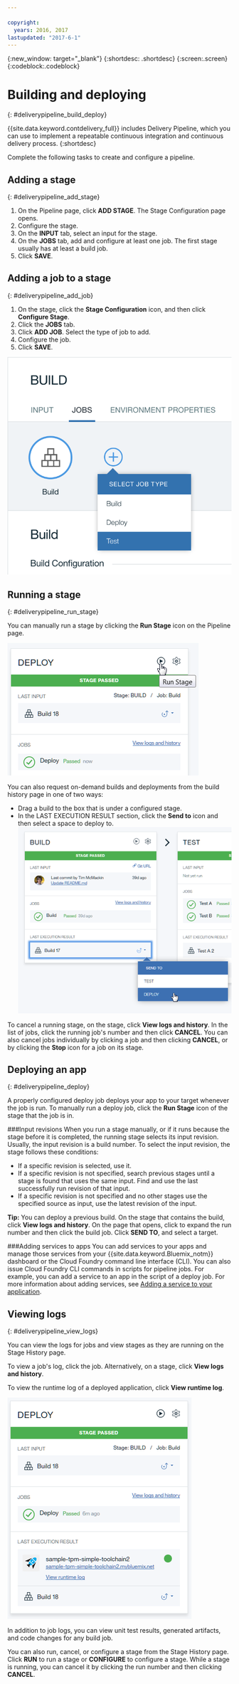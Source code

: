 ```yaml
---

copyright:
  years: 2016, 2017
lastupdated: "2017-6-1"
---
```

<!-- Copyright info at top of file: REQUIRED
    The copyright info is YAML content that must occur at the top of the MD file, before attributes are listed.
    It must be surrounded by 3 dashes.
    The value "years" can contain just one year or a two years separated by a comma. (years: 2014, 2016)
    Indentation as per the previous template must be preserved.
-->

{:new_window: target="_blank"}
{:shortdesc: .shortdesc}
{:screen:.screen}
{:codeblock:.codeblock}

# Building and deploying
{: #deliverypipeline_build_deploy}

{{site.data.keyword.contdelivery_full}} includes Delivery Pipeline, which you can use to implement a repeatable continuous integration and continuous delivery process.
{:shortdesc}

Complete the following tasks to create and configure a pipeline.

## Adding a stage
{: #deliverypipeline_add_stage}

1. On the Pipeline page, click **ADD STAGE**. The Stage Configuration page opens.
2. Configure the stage.
  1. On the **INPUT** tab, select an input for the stage.
  2. On the **JOBS** tab, add and configure at least one job. The first stage usually has at least a build job.
3. Click **SAVE**.

## Adding a job to a stage
{: #deliverypipeline_add_job}

1. On the stage, click the **Stage Configuration** icon, and then click **Configure Stage**.
2. Click the **JOBS** tab.
3. Click **ADD JOB**. Select the type of job to add.
4. Configure the job.
5. Click **SAVE**.

![Adding a job to a stage](images/AddJob2.png)

## Running a stage
{: #deliverypipeline_run_stage}

You can manually run a stage by clicking the **Run Stage** icon on the Pipeline page.

![Clicking the Run Stage icon on a stage](images/RunStage.png)

You can also request on-demand builds and deployments from the build history page in one of two ways:
* Drag a build to the box that is under a configured stage.
* In the LAST EXECUTION RESULT section, click the **Send to** icon and then select a space to deploy to.
  ![The Execute stage with this build icon](images/deploy_to.png)

To cancel a running stage, on the stage, click **View logs and history**. In the list of jobs, click the running job's number and then click **CANCEL**. You can also cancel jobs individually by clicking a job and then clicking **CANCEL**, or by clicking the **Stop** icon for a job on its stage.

## Deploying an app
{: #deliverypipeline_deploy}

A properly configured deploy job deploys your app to your target whenever the job is run. To manually run a deploy job, click the **Run Stage** icon of the stage that the job is in.

###Input revisions
When you run a stage manually, or if it runs because the stage before it is completed, the running stage selects its input revision. Usually, the input revision is a build number. To select the input revision, the stage follows these conditions:

* If a specific revision is selected, use it.
* If a specific revision is not specified, search previous stages until a stage is found that uses the same input. Find and use the last successfully run revision of that input.
* If a specific revision is not specified and no other stages use the specified source as input, use the latest revision of the input.

**Tip:** You can deploy a previous build. On the stage that contains the build, click **View logs and history**. On the page that opens, click to expand the run number and then click the build job. Click **SEND TO**, and select a target.

###Adding services to apps
You can add services to your apps and manage those services from your {{site.data.keyword.Bluemix_notm}} dashboard or the Cloud Foundry command line interface (CLI). You can also issue Cloud Foundry CLI commands in scripts for pipeline jobs. For example, you can add a service to an app in the script of a deploy job. For more information about adding services, see [Adding a service to your application](/docs/services/reqnsi.html#add_service).

## Viewing logs
{: #deliverypipeline_view_logs}

You can view the logs for jobs and view stages as they are running on the Stage History page.

To view a job's log, click the job. Alternatively, on a stage, click **View logs and history**.

To view the runtime log of a deployed application, click **View runtime log**.

![Areas in a stage tile that can be clicked to open relevant logs](images/view_logs_and_history.png)

In addition to job logs, you can view unit test results, generated artifacts, and code changes for any build job.

You can also run, cancel, or configure a stage from the Stage History page. Click **RUN** to run a stage or **CONFIGURE** to configure a stage. While a stage is running, you can cancel it by clicking the run number and then clicking **CANCEL**.
